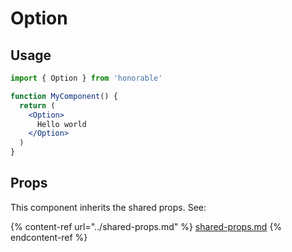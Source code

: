 # Option

## Usage

```jsx
import { Option } from 'honorable'

function MyComponent() {
  return (
    <Option>
      Hello world
    </Option>
  )
}
```

## Props

This component inherits the shared props. See:

{% content-ref url="../shared-props.md" %}
[shared-props.md](../shared-props.md)
{% endcontent-ref %}

